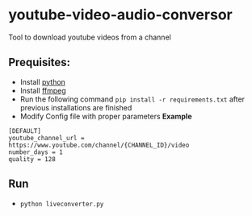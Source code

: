 # youtube-video-audio-conversor
Tool to download youtube videos from a channel


## Prequisites:
- Install [python](https://www.python.org/downloads/)
- Install [ffmpeg](https://www.ffmpeg.org/download.html)
- Run the following command `pip install -r requirements.txt` after previous installations are finished
- Modify Config file with proper parameters
**Example**
```properties
[DEFAULT]
youtube_channel_url = https://www.youtube.com/channel/{CHANNEL_ID}/video
number_days = 1
quality = 128
```

## Run
- `python liveconverter.py`

